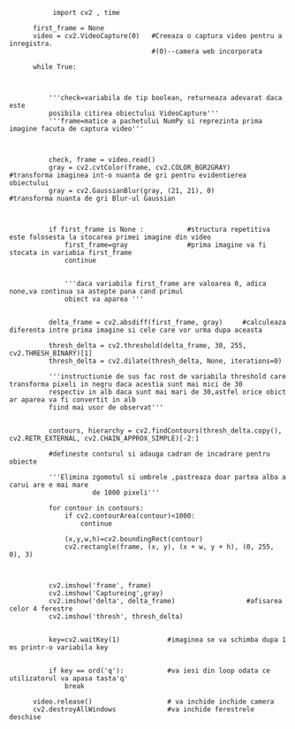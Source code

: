                import cv2 , time

          first_frame = None
          video = cv2.VideoCapture(0)   #Creeaza o captura video pentru a inregistra.
                                        #(0)--camera web incorporata

          while True:



              '''check=variabila de tip boolean, returneaza adevarat daca este
              posibila citirea obiectului VideoCapture'''
              '''frame=matice a pachetului NumPy si reprezinta prima imagine facuta de captura video'''



              check, frame = video.read()
              gray = cv2.cvtColor(frame, cv2.COLOR_BGR2GRAY)      #transforma imaginea int-o nuanta de gri pentru evidentierea obiectului
              gray = cv2.GaussianBlur(gray, (21, 21), 0)          #transforma nuanta de gri Blur-ul Gaussian



              if first_frame is None :           #structura repetitiva este folosesta la stocarea primei imagine din video
                  first_frame=gray               #prima imagine va fi stocata in variabia first_frame
                  continue


                  '''daca variabila first_frame are valoarea 0, adica none,va continua sa astepte pana cand primul 
                  obiect va aparea '''


              delta_frame = cv2.absdiff(first_frame, gray)     #calculeaza diferenta intre prima imagine si cele care vor urma dupa aceasta

              thresh_delta = cv2.threshold(delta_frame, 30, 255, cv2.THRESH_BINARY)[1]
              thresh_delta = cv2.dilate(thresh_delta, None, iterations=0)

              '''instructiunie de sus fac rost de variabila threshold care transforma pixeli in negru daca acestia sunt mai mici de 30
              respectiv in alb daca sunt mai mari de 30,astfel orice obict ar aparea va fi convertit in alb
              fiind mai usor de observat'''


              contours, hierarchy = cv2.findContours(thresh_delta.copy(), cv2.RETR_EXTERNAL, cv2.CHAIN_APPROX_SIMPLE)[-2:]

              #defineste conturul si adauga cadran de incadrare pentru obiecte

              '''Elimina zgomotul si umbrele ,pastreaza doar partea alba a carui are e mai mare
                         de 1000 pixeli'''

              for contour in contours:
                  if cv2.contourArea(contour)<1000:
                      continue

                  (x,y,w,h)=cv2.boundingRect(contour)
                  cv2.rectangle(frame, (x, y), (x + w, y + h), (0, 255, 0), 3)



              cv2.imshow('frame', frame)
              cv2.imshow('Captureing',gray)
              cv2.imshow('delta', delta_frame)                  #afisarea celor 4 ferestre
              cv2.imshow('thresh', thresh_delta)


              key=cv2.waitKey(1)            #imaginea se va schimba dupa 1 ms printr-o variabila key


              if key == ord('q'):           #va iesi din loop odata ce utilizatorul va apasa tasta'q'
                  break

          video.release()                   # va inchide inchide camera
          cv2.destroyAllWindows             #va inchide ferestrele deschise







